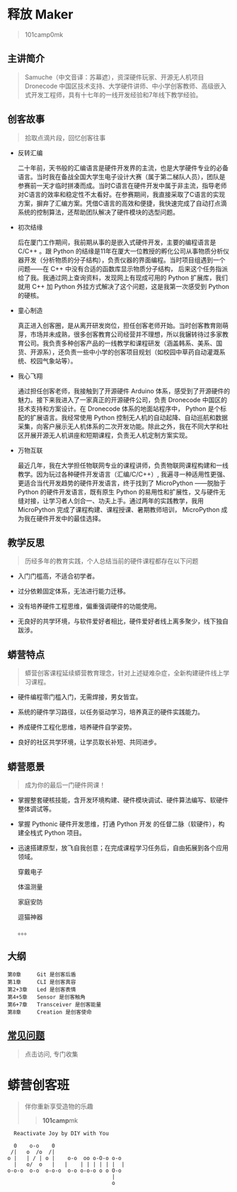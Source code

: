 # 释放 Maker
> 101camp0mk

## 主讲简介
> Samuche（中文音译：苏幕遮），资深硬件玩家、开源无人机项目 Dronecode 中国区技术支持、大学硬件讲师、中小学创客教师、高级嵌入式开发工程师，具有十七年的一线开发经验和7年线下教学经验。

## 创客故事
> 拾取点滴片段，回忆创客往事

- 反转汇编

    二十年前，天书般的汇编语言是硬件开发界的主流，也是大学硬件专业的必备语言。当时我在备战全国大学生电子设计大赛（属于第二梯队人员），团队是参赛前一天才临时拼凑而成。当时C语言在硬件开发中属于非主流，指导老师对C语言的效率和稳定性不太看好。在参赛期间，我直接采取了C语言的实现方案，摒弃了汇编方案。凭借C语言的高效和便捷，我快速完成了自动打点滴系统的控制算法，还帮助团队解决了硬件模块的选型问题。

- 初次结缘

    后在厦门工作期间，我前期从事的是嵌入式硬件开发，主要的编程语言是 C/C++ 。跟 Python 的结缘是11年在厦大一位教授的孵化公司从事物质分析仪器开发（分析物质的分子结构），负责仪器的界面编程。当时项目组遇到一个问题——在 C++ 中没有合适的函数库显示物质分子结构， 后来这个任务指派给了我。我通过网上查询资料，发现网上有现成可用的 Python 扩展库，我们就用 C++ 加 Python 外挂方式解决了这个问题，这是我第一次感受到 Python 的硬核。

- 童心制造

    真正进入创客圈，是从离开研发岗位，担任创客老师开始。当时创客教育刚萌芽，市场并未成熟，很多创客教育公司经营并不理想，所以我辗转待过多家教育公司。我负责多种创客产品的一线教学和课程研发（涵盖韩系、美系、国货、开源系），还负责一些中小学的创客项目规划（如校园中草药自动灌溉系统、校园气象站等）。

- 我心飞翔

    通过担任创客老师，我接触到了开源硬件 Arduino 体系，感受到了开源硬件的魅力。接下来我进入了一家真正的开源硬件公司，负责 Dronecode 中国区的技术支持和方案设计。在 Dronecode 体系的地面站程序中， Python  是个标配的扩展语言。我经常使用 Python 控制无人机的自动起降、自动巡航和数据采集，向客户展示无人机体系的二次开发功能。除此之外，我在不同大学和社区开展开源无人机讲座和短期课程，负责无人机定制方案实现。

- 万物互联

    最近几年，我在大学担任物联网专业的课程讲师，负责物联网课程构建和一线教学。因为玩过各种硬件开发语言（汇编/C/C++）, 我遍寻一种适用性更强、更适合当代开发趋势的硬件开发语言，终于找到了 MicroPython ——脱胎于Python 的硬件开发语言，既有原生 Python 的易用性和扩展性，又与硬件无缝对接，让学习者人剑合一、功夫上手。通过两年的实践教学，我用 MicroPython 完成了课程构建、课程授课、暑期教师培训， MicroPython 成为我在硬件开发中的最佳选择。

## 教学反思

> 历经多年的教育实践，个人总结当前的硬件课程都存在以下问题

- 入门门槛高，不适合初学者。

- 过分依赖固定体系，无法进行能力迁移。

- 没有培养硬件工程思维，偏重强调硬件的功能使用。

- 无良好的共学环境，与软件爱好者相比，硬件爱好者线上离多聚少，线下独自跋涉。


## 蟒营特点

> 蟒营创客课程延续蟒营教育理念，针对上述疑难杂症，全新构建硬件线上学习课程。

- 硬件编程零门槛入门，无需焊接，男女皆宜。

- 系统的硬件学习路径，以任务驱动学习，培养真正的硬件实践能力。

- 养成硬件工程化思维，培养硬件自学姿势。

- 良好的社区共学环境，让学员取长补短、共同进步。

## 蟒营愿景

> 成为你的最后一门硬件网课！

- 掌握整套硬核技能，含开发环境构建、硬件模块调试、硬件算法编写、软硬件整体调试等。
  
- 掌握 Pythonic 硬件开发思维，打通 Python 开发 的任督二脉（软硬件），构建全栈式 Python 项目。
  
- 迅速搭建原型，放飞自我创意；在完成课程学习任务后，自由拓展到各个应用领域。

    穿戴电子

    体温测量

    家庭安防

    逗猫神器

    。。。

## 大纲


    第0章     Git 是创客后盾
    第1章     CLI 是创客真容
    第2+3章   Led 是创客表情
    第4+5章   Sensor 是创客触角
    第6+7章   Transceiver 是创客能量
    第8章     Creation 是创客使命



## [常见问题](/faq)
> 点击访问, 专门收集

# 蟒营创客班
> 伴你重新享受造物的乐趣
> 
>> **101camp**mk


```
  Reactivate Joy by DIY with You

  0    o-o    0
 /|   o  /o  /|
o |   | / | o |    o-o  oo o-O-o o-o
  |   o/  o   |   |    | | | | | |  |
o-o-o  o-o  o-o-o  o-o o-o-o o o O-o
                                 |
                                 o
```


